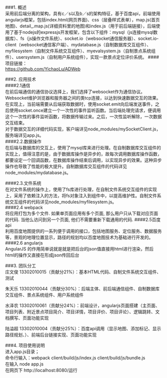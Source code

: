 ###1.	概述  
  采用前后端分离的架构，具有c／s以及b／s的架构特征，基于百度api，前端使用angularjs框架，包括index.html(网页界面)、css（层叠样式表单），map.js(首页地图)、detail_.map.js(详细资料里的地图)和index.js（用于前后端链接），后端使用了基于nodejs的expressjs开发框架，包含以下组件：mysql（js连接mysql数据库）、fs（js操作文件系统）、socket.io（websocket通信服务器）、socket.io-client（websocket通信客户端）、mydatabase.js（自制数据库交互组件）、myfilesystem（自制文件系统交互组件）、myevalsystem.js（自制景点系统组件）、usersystem.js（自制用户系统组件），实现一款景点定位评价系统。
####项目链接：  
https://github.com/YichaoLu/ADWeb

###2.	应用技术  
####2.1通信  
在前后端通信的通信协议选择上，我们选择了websocket作为通信协议。Websocket维护浏览器和服务器之间的类tcp连接，以达到快速数据交互的效果。  
在实现上，当前端需要从后端获取数据时，使用socket.emit向后端发送事件，之后使用socket.once建立一个一次性的事件监听函数。当后端处理完请求，便调用这个一次性的事件监听函数，将数据传输过来。之后，一次性监听解除，一次数据交互结束。  
对于数据交互的详细代码实现，客户端详见node_modules/mySocketClient.js，服务端详见app.js。  
####2.2.数据操作  
在后端与数据库的交互上，使用了mysql库来进行处理。在自制数据库交互组件的实现上，值得注意的是，由于数据库操作是异步的，故每次调用数据库操作函数，都要设定一个回调函数，在数据库操作结束后调用，以实现异步的效果。这种异步操作也导致了性能的极大提升。自制数据库交互组件的代码详见node_modules/mydatabase.js。  

####2.3.文件系统  
在对文件系统的操作上，使用了fs库进行处理，在自制文件系统交互组件的实现上，采用了依赖注入的方法，将fs对象注入到组件中，以提高维护性。自制文件系统交互组件的代码详见node_modules/myfilesystem.js。  
####2.4 webpack  
将应用打包为多个文件. 如果单页面应用有多个页面, 那么用户只从下载对应页面的代码. 当他么访问到另一个页面, 他们不需要重新下载通用的代码.
####2.5百度api  
利用百度地图提供的一系列便于调用的接口，包括地图服务、定位服务、数据服务等，景观的地理位置显示，路径的规划均以百度地图技术为基础进行开发的。  
####2.6 angularjs  
AngularJS 的作用简单说就是就是把后台的json值直接用html进行渲染，然后html的操作又直接在形成json传回后台  

###3.	团队分工  
庄文俊 13302010015（贡献分21%）：基本HTML代码、自制文件系统交互组件、测试  

朱天乐 13302010044（贡献分30%）：后端主体、前后端通信组件、自制数据库交互组件、景点系统组件、用户系统组件  

水泽农 13302010061（贡献分24%）：前端设计，angularjs页面搭建（主页面、项目列表、附近景点项目简介、项目详情，项目评价、项目评论）、逻辑跳转、文档撰写、页面功能实现  

陆溢超 13302010004（贡献分25%）：百度api调用（显示地图、添加标记、显示路径规划、）、前端后台链接实现、页面功能实现  


###4.	项目使用说明  
进入app.js目录；  
   命令行输入：webpack client/build/js/index.js   client/build/js/bundle.js  
在输入       node app.js  
在网页下    http://localhost:8080/运行


